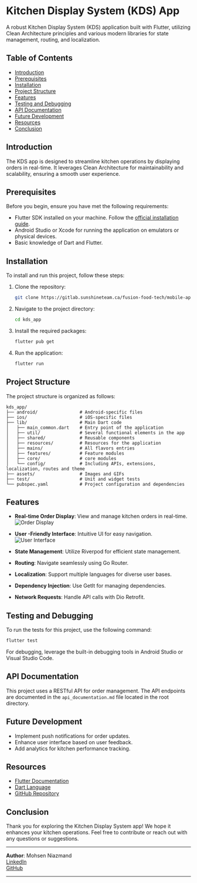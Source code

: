 # Kitchen Display System (KDS) App

A robust Kitchen Display System (KDS) application built with Flutter, utilizing Clean Architecture principles and various modern libraries for state management, routing, and localization.

## Table of Contents

- [Introduction](#introduction)
- [Prerequisites](#prerequisites)
- [Installation](#installation)
- [Project Structure](#project-structure)
- [Features](#features)
- [Testing and Debugging](#testing-and-debugging)
- [API Documentation](#api-documentation)
- [Future Development](#future-development)
- [Resources](#resources)
- [Conclusion](#conclusion)

## Introduction

The KDS app is designed to streamline kitchen operations by displaying orders in real-time. It leverages Clean Architecture for maintainability and scalability, ensuring a smooth user experience.

## Prerequisites

Before you begin, ensure you have met the following requirements:

- Flutter SDK installed on your machine. Follow the [official installation guide](https://flutter.dev/docs/get-started/install).
- Android Studio or Xcode for running the application on emulators or physical devices.
- Basic knowledge of Dart and Flutter.

## Installation

To install and run this project, follow these steps:

1. Clone the repository:
   ```bash
   git clone https://gitlab.sunshineteam.ca/fusion-food-tech/mobile-apps/kitchen-display-system.git
   ```
2. Navigate to the project directory:
   ```bash
   cd kds_app
   ```
3. Install the required packages:
   ```bash
   flutter pub get
   ```
4. Run the application:
   ```bash
   flutter run
   ```

## Project Structure

The project structure is organized as follows:

```
kds_app/
├── android/                # Android-specific files
├── ios/                    # iOS-specific files
├── lib/                    # Main Dart code
│   ├── main_common.dart    # Entry point of the application
│   ├── util/               # Several functional elements in the app
│   ├── shared/	            # Reusable components
│   ├── resources/          # Resources for the application
│   ├── mains/ 	            # All flavors entries
│   ├── features/           # Feature modules
│   ├── core/               # core modules
│   └── config/             # Including APIs, extensions, localization, routes and theme
├── assets/                 # Images and GIFs
├── test/                   # Unit and widget tests
└── pubspec.yaml            # Project configuration and dependencies
```

## Features

- **Real-time Order Display**: View and manage kitchen orders in real-time.
  ![Order Display](https://raw.githubusercontent.com/MohsenNiazmand/doc_example/master/doc/order_display.gif)

- **User -Friendly Interface**: Intuitive UI for easy navigation.
  ![User  Interface](https://raw.githubusercontent.com/MohsenNiazmand/doc_example/master/doc/user_interface.gif)

- **State Management**: Utilize Riverpod for efficient state management.

- **Routing**: Navigate seamlessly using Go Router.

- **Localization**: Support multiple languages for diverse user bases.

- **Dependency Injection**: Use GetIt for managing dependencies.

- **Network Requests**: Handle API calls with Dio Retrofit.

## Testing and Debugging

To run the tests for this project, use the following command:

```bash
flutter test
```

For debugging, leverage the built-in debugging tools in Android Studio or Visual Studio Code.

## API Documentation

This project uses a RESTful API for order management. The API endpoints are documented in the `api_documentation.md` file located in the root directory.

## Future Development

- Implement push notifications for order updates.
- Enhance user interface based on user feedback.
- Add analytics for kitchen performance tracking.

## Resources

- [Flutter Documentation](https://flutter.dev/docs)
- [Dart Language](https://dart.dev/)
- [GitHub Repository](https://gitlab.sunshineteam.ca/fusion-food-tech/mobile-apps/kitchen-display-system)

## Conclusion

Thank you for exploring the Kitchen Display System app! We hope it enhances your kitchen operations. Feel free to contribute or reach out with any questions or suggestions.

---

**Author**: Mohsen Niazmand  
[LinkedIn](https://ir.linkedin.com/in/mohsen-niazmand-6b5b12201)  
[GitHub](https://github.com/MohsenNiazmand)

---
